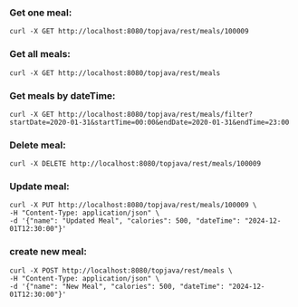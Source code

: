 ### **Get one meal:**

```
curl -X GET http://localhost:8080/topjava/rest/meals/100009
```

### **Get all meals:**

```
curl -X GET http://localhost:8080/topjava/rest/meals
```

### **Get meals by dateTime:**

```
curl -X GET http://localhost:8080/topjava/rest/meals/filter?startDate=2020-01-31&startTime=00:00&endDate=2020-01-31&endTime=23:00
```

### **Delete meal:**

```
curl -X DELETE http://localhost:8080/topjava/rest/meals/100009
```

### **Update meal:**

```
curl -X PUT http://localhost:8080/topjava/rest/meals/100009 \
-H "Content-Type: application/json" \
-d '{"name": "Updated Meal", "calories": 500, "dateTime": "2024-12-01T12:30:00"}'
```

### **create new meal:**

```
curl -X POST http://localhost:8080/topjava/rest/meals \
-H "Content-Type: application/json" \
-d '{"name": "New Meal", "calories": 500, "dateTime": "2024-12-01T12:30:00"}'
```